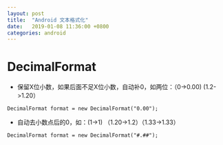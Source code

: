 ```yaml
---
layout: post
title:  "Android 文本格式化"
date:   2019-01-08 11:36:00 +0800
categories: android
---
```


# DecimalFormat
- 保留X位小数，如果后面不足X位小数，自动补0，如两位：（0->0.00) (1.2->1.20）
```
DecimalFormat format = new DecimalFormat("0.00");
```
- 自动去小数点后的0，如：(1->1) （1.20->1.2）（1.33->1.33）
```
DecimalFormat format = new DecimalFormat("#.##");
```
